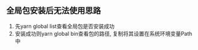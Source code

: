 ## 全局包安装后无法使用思路
   1. 先yarn global list查看全局包是否安装成功
   2. 安装成功则yarn global bin查看包的路径, 复制将其设置在系统环境变量Path中